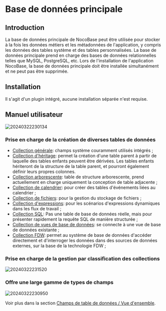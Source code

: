 # Base de données principale

<PluginInfo name="data-source-main"></PluginInfo>

## Introduction

La base de données principale de NocoBase peut être utilisée pour stocker à la fois les données métiers et les métadonnées de l'application, y compris les données des tables système et des tables personnalisées. La base de données principale prend en charge des bases de données relationnelles telles que MySQL, PostgreSQL,  etc. Lors de l'installation de l'application NocoBase, la base de données principale doit être installée simultanément et ne peut pas être supprimée.

## Installation

Il s'agit d'un plugin intégré, aucune installation séparée n'est requise.

## Manuel utilisateur

![20240322230134](https://static-docs.nocobase.com/20240322230134.png)

### Prise en charge de la création de diverses tables de données

- [Collection générale](/handbook/data-source-main/general-collection): champs système couramment utilisés intégrés ;
- [Collection d'héritage](/handbook/data-source-main/inheritance-collection): permet la création d'une table parent à partir de laquelle des tables enfants peuvent être dérivées. Les tables enfants hériteront de la structure de la table parent, et pourront également définir leurs propres colonnes.
- [Collection arborescente](/handbook/collection-tree): table de structure arborescente, prend actuellement en charge uniquement la conception de table adjacente ;
- [Collection de calendrier](/handbook/calendar/calendar-collection): pour créer des tables d'événements liées au calendrier ;
- [Collection de fichiers](/handbook/file-manager/file-collection): pour la gestion du stockage de fichiers ;
- [Collection d'expressions](/handbook/workflow-dynamic-calculation/expression): pour les scénarios d'expressions dynamiques dans les flux de travail ;
- [Collection SQL](/handbook/collection-sql): Pas une table de base de données réelle, mais pour présenter rapidement la requête SQL de manière structurée ;
- [Collection de vues de base de données](/handbook/collection-view): se connecte à une vue de base de données existante ;
- [Collection FDW](/handbook/collection-fdw): permet au système de base de données d'accéder directement et d'interroger les données dans des sources de données externes, sur la base de la technologie FDW ;

### Prise en charge de la gestion par classification des collections

![20240322231520](https://static-docs.nocobase.com/20240322231520.png)

### Offre une large gamme de types de champs

![20240322230950](https://static-docs.nocobase.com/20240322230950.png)

Voir plus dans la section [Champs de table de données / Vue d'ensemble](/handbook/data-modeling/collection-fields).
